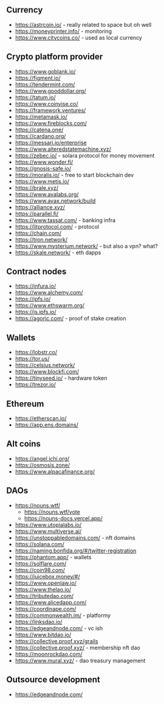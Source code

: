## Currency

- https://astrcoin.io/ - really related to space but oh well
- https://moneyprinter.info/ - monitoring
- https://www.citycoins.co/ - used as local currency

## Crypto platform provider

- https://www.goblank.io/
- https://figment.io/
- https://tendermint.com/
- https://www.gooddollar.org/
- https://tatum.io/
- https://www.coinvise.co/
- https://framework.ventures/
- https://metamask.io/
- https://www.fireblocks.com/
- https://catena.one/
- https://cardano.org/
- https://messari.io/enterprise
- https://www.alteredstatemachine.xyz/
- https://zebec.io/ - solara protocol for money movement
- https://www.wonder.fi/
- https://gnosis-safe.io/
- https://moralis.io/ - free to start blockchain dev
- https://www.metis.io/
- https://brale.xyz/
- https://www.avalabs.org/
- https://www.avax.network/build
- https://alliance.xyz/
- https://parallel.fi/
- https://www.tassat.com/ - banking infra
- https://litprotocol.com/ - protocol
- https://chain.com/
- https://tron.network/
- https://www.mysterium.network/ - but also a vpn? what?
- https://skale.network/ - eth dapps

## Contract nodes

- https://infura.io/
- https://www.alchemy.com/
- https://ipfs.io/
- https://www.ethswarm.org/
- https://js.ipfs.io/
- https://agoric.com/ - proof of stake creation

## Wallets

- https://lobstr.co/
- https://tor.us/
- https://celsius.network/
- https://www.blockfi.com/
- https://tinyseed.io/ - hardware token
- https://trezor.io/

## Ethereum

- https://etherscan.io/
- https://app.ens.domains/

## Alt coins

- https://angel.ichi.org/
- https://osmosis.zone/
- https://www.alpacafinance.org/

## DAOs

- https://nouns.wtf/
  - https://nouns.wtf/vote
  - https://nouns-docs.vercel.app/
- https://www.utopialabs.io/
- https://www.multiverse.ai/
- https://unstoppabledomains.com/ - nft domains
- https://solana.com/
- https://naming.bonfida.org/#/twitter-registration
- https://phantom.app/ - wallets
- https://solflare.com/
- https://coin98.com/
- https://juicebox.money/#/
- https://www.openlaw.io/
- https://www.thelao.io/
- https://tributedao.com/
- https://www.alicedapp.com/
- https://coordinape.com/
- https://commonwealth.im/ - platformy
- https://linksdao.io/
- https://edgeandnode.com/ - vc ish
- https://www.bitdao.io/
- https://collective.proof.xyz/grails
- https://collective.proof.xyz/ - membership nft dao
- https://moonrockdao.com/
- https://www.mural.xyz/ - dao treasury management

## Outsource development

- https://edgeandnode.com/
